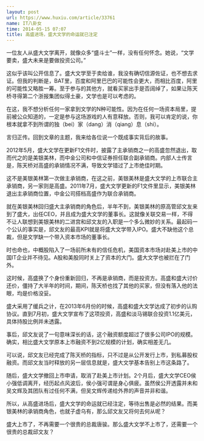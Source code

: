 ```yaml
---
layout: post
url: https://www.huxiu.com/article/33761
name: IT八卦女
time: 2014-05-15 07:07
title: 高盛进场，盛大文学的命运就已注定
---
```

一位友人从盛大文学离开，就像众多“盛斗士”一样，没有任何怀念。她说，“文学要卖，盛大未来是要做投资公司。”

这似乎该叫公开信息了。盛大文学至于卖给谁，我没有确切信源佐证，也不想去求证。但我的判断是，BAT里，百度和阿里巴巴的可能性会更大，而相比百度，阿里的可能性又略胜一筹。至于参与的其他方，就看买家出手是否阔绰了，如果让陈天桥寻得第二个浙报集团似得土豪，文学也是可以考虑的。

在这，我不想分析任何一家拿到文学的N种可能性。因为在任何一场资本局里，提前被公众知道的，一定是参与这场游戏的人有意释放。否则，我可以肯定的说，你根本就拿不到所谓的独（bei）家（dang）消（qiang）息（shi）。

言归正传。回到文章的主题，我来给各位说一个既成事实背后的故事。

2012年5月，盛大文学在更新F1文件时，披露了主承销商之一的高盛忽然退出，取而代之的是美银美林，而中金公司和中信证券担任联合副承销商。内部人士传言是，陈天桥对高盛的承销情况不满，导致文学错过了上市绝佳时期。

这不是美银美林第一次做主承销商，在这之前，美银美林是盛大文学的上市联合主承销商，另一家则是高盛。2011年7月，盛大文学更新的F1文件里显示，美银美林退出主承销商位置，中金公司搭档高盛作为联合承销商。

就在美银美林回归盛大主承销商的角色后，半年不到，美银美林的原高管邱文友来到了盛大，出任CEO，并且成为盛大文学的董事长。这就像关联交易一样，不得不让人联想到美银美林的二进宫和邱文友的入职是一个多么微妙的关系。最起码一个公认的事实是，邱文友的最高KPI就是将盛大文学带入IPO。盛大不缺他这个总裁，但是文学缺一个带入资本市场的董事长。

时也命也，中概股陷入了一场前所未有的信任危机，美国资本市场对赴美上市的中国IT企业并不待见。A股和美股同时关上了资本的大门。盛大文学也被拦在了门外。

这时候，高盛换了个身份重新回归，不再是承销商，而是投资方。高盛和盛大讨价还价，僵持了大半年的时间，期间，陈天桥也找了其他的买家，但没有落入他的法眼，均是价格没妥。

盛大采用了缓兵之计，在2013年6月份的时候，高盛和盛大文学达成了初步的认购协议。直到7月初，盛大文学宣布了这项投资，高盛和淡马锡联合投资1.1亿美元，具体持股比例并未透露。

事后，邱文友说了一句意味深长的话，这个融资额度超过了很多公司IPO的规模。确实，相比盛大文学原本上市融资不到2亿规模的计划，确实相差无几。

可以说，邱文友已经完成了陈天桥的指标，只不过是从公开发行上市，到私募股权融资。而邱文友当时释放的另一层信息就是，盛大文学基本告别上市这条路了。

随后，盛大文学撤回上市申请，取消了赴美上市计划。2个月后，盛大文学CEO侯小强低调离开，经历起点风波后，侯小强可谓是身心俱疲。虽然侯公开透露并未和吴文辉及其团队有过任何不满，但吴文辉传递给外界的声音并非和谐。

所以，从高盛进场后，盛大文学的命运就已经注定，等待出售是必然的结果。而美银美林的承销商角色，也就子虚乌有，那么邱文友又将何去何从呢？

盛大上市了，不再需要一个很贵的总裁唐骏。那么盛大文学不上市了，还需要一个很贵的总裁邱文友？

